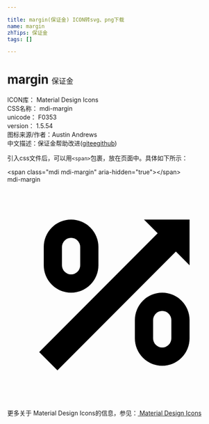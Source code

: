 ```yaml
---

title: margin(保证金) ICON转svg、png下载
name: margin
zhTips: 保证金
tags: []

---
```


# margin  <small style="font-size: 60%;font-weight: 100">保证金</small>


<div class="detail-page">
<p>
<span>
ICON库：
<span class="badge-secondary badge">Material Design Icons</span> 
</span>
<br/>
<span>
CSS名称：
<span class="badge-secondary badge">mdi-margin</span> 
</span>
<br/>
<span>
unicode：
<span class="badge-secondary badge">F0353</span> 
<copy-btn content='F0353' btn-title=""></copy-btn>
<copy-btn :content='String.fromCodePoint(parseInt("F0353", 16))' btn-title="复制U"></copy-btn>
</span>
<br/>
<span>
version：
<span class="badge-secondary badge">1.5.54</span> 
</span>
<br/>
<span>图标来源/作者：<span class="badge-light badge">Austin Andrews</span></span> 
<br/>
<span class="zh-detail">中文描述：<span class="badge-primary badge">保证金</span><span class="help-link"><span>帮助改进</span>(<a href="https://gitee.com/liuwave/icon-helper/edit/master/json/material/margin.json" target="_blank" rel="noopener noreferrer">gitee</a><a href="https://github.com/liuwave/icon-helper/edit/master/json/material/margin.json" target="_blank" rel="noopener noreferrer">github</a></span>)</span><br/>
</p>
</div>
<div class="alert alert-dark">
  <i class="mdi mdi-margin mdi-48px"></i>
  <i class="mdi mdi-margin mdi-36px"></i>
  <i class="mdi mdi-margin mdi-24px"></i>
  <i class="mdi mdi-margin mdi-18px"></i>
</div>
<div>
  <p>引入css文件后，可以用<code>&lt;span&gt;</code>包裹，放在页面中。具体如下所示：    
  </p>
  <div class="alert alert-primary" style="font-size: 14px">
    &lt;span class="mdi mdi-margin" aria-hidden="true"&gt;&lt;/span&gt;
    <copy-btn content='<span class="mdi mdi-margin" aria-hidden="true"></span>'></copy-btn>
  </div>
  <div class="alert alert-secondary">
    <i class="mdi mdi-margin"
    style="font-size: 24px"
    aria-hidden="true"></i> mdi-margin
    <copy-btn content="mdi-margin" btn-title="复制图标名称"></copy-btn>
  </div>
</div>
<div id="svg" class="svg-wrap">
<svg xmlns="http://www.w3.org/2000/svg" viewBox="0 0 24 24"><path d="M20,4V9L18.5,7.5L5.5,20.5L3.5,18.5L16.5,5.5L15,4H20M17,20A3,3 0 0,1 14,17V15A3,3 0 0,1 17,12A3,3 0 0,1 20,15V17A3,3 0 0,1 17,20M17,14A1,1 0 0,0 16,15V17A1,1 0 0,0 17,18A1,1 0 0,0 18,17V15A1,1 0 0,0 17,14M7,12A3,3 0 0,1 4,9V7A3,3 0 0,1 7,4A3,3 0 0,1 10,7V9A3,3 0 0,1 7,12M7,6A1,1 0 0,0 6,7V9A1,1 0 0,0 7,10A1,1 0 0,0 8,9V7A1,1 0 0,0 7,6Z" /></svg>
</div>
<detail full-name='mdi-margin'></detail>
    
<div><p>更多关于 Material Design Icons的信息，参见：<a target="_blank" href="https://iconhelper.cn/material.html"> Material Design Icons</a>
</p></div>
